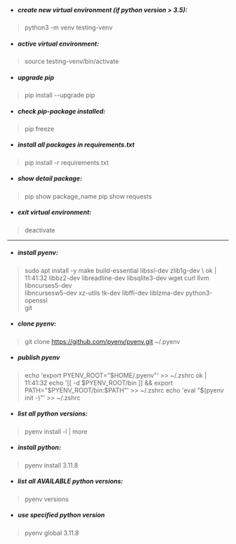 - ##### create new virtual environment (if python version > 3.5):
> python3 -m venv testing-venv

- ##### active virtual environment:
> source testing-venv/bin/activate

- ##### upgrade pip
> pip install --upgrade pip

- ##### check pip-package installed:
> pip freeze

- ##### install all packages in requirements.txt
> pip install -r requirements.txt

- ##### show detail package:
> pip show package_name
> pip show requests

- ##### exit virtual environment:
> deactivate
<hr/>

- ##### install pyenv:
> sudo apt install -y make build-essential libssl-dev zlib1g-dev \                                   ok | 11:41:32 
> libbz2-dev libreadline-dev libsqlite3-dev wget curl llvm libncurses5-dev \
> libncursesw5-dev xz-utils tk-dev libffi-dev liblzma-dev python3-openssl \
> git

- ##### clone pyenv:
> git clone https://github.com/pyenv/pyenv.git ~/.pyenv

- ##### publish pyenv
> echo 'export PYENV_ROOT="$HOME/.pyenv"' >> ~/.zshrc                                                ok | 11:41:32 
> echo '[[ -d $PYENV_ROOT/bin ]] && export PATH="$PYENV_ROOT/bin:$PATH"' >> ~/.zshrc
> echo 'eval "$(pyenv init -)"' >> ~/.zshrc

- ##### list all python versions:
> pyenv install -l | more

- ##### install python:
> pyenv install 3.11.8

- ##### list all AVAILABLE python versions:
> pyenv versions

- ##### use specified python version
> pyenv global 3.11.8

